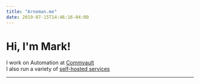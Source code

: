```yaml
---
title: "Arneman.me"
date: 2019-07-15T14:46:16-04:00
---
```


# Hi, I'm Mark!

I work on Automation at [Commvault](https://commvault.com)\
I also run a variety of [self-hosted services](https://status.arneman.me)

---
